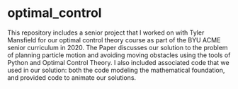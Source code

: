 # optimal_control
This repository includes a senior project that I worked on with Tyler Mansfield for our optimal control theory course as part of the BYU ACME senior curriculum in 2020.
The Paper discusses our solution to the problem of planning particle motion and avoiding moving obstacles using the tools of Python and Optimal Control Theory.
I also included associated code that we used in our solution: both the code modeling the mathematical foundation, and provided code to animate our solutions.
